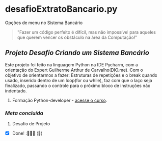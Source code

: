 # desafioExtratoBancario.py
Opções de menu no Sistema Bancário

>"Fazer um código perfeito é difícil, mas não impossível para aqueles que querem vencer os obstáculo na área da Computação!"
<!-- Minhas palavras --> 

## _*Projeto Desafio Criando um Sistema Bancário*_
Este projeto foi feito na linguagem Python  na IDE Pycharm, com a orientação do Expert Guilherme Arthur de Carvalho(DIO.me). Com o objetivo de
orientarmos a fazer: Estruturas de repetições e o break quando usado, inserido dentro de um loop(for ou while), faz com que o laço seja 
finalizado, passando o controle para o próximo bloco de instruções não indentado.

1. Formação Python-developer - [acesse o curso](https://web.dio.me/track/formacao-python-developer).

### _*Meta concluída*_ 
1. Desafio de Projeto 
- [X] Done! :🚀👩‍💻 (:tada:)

[^1]: Este Projeto tem como objetivo treinar os códigos em Python e ser acrescentado ao Portfólio.
